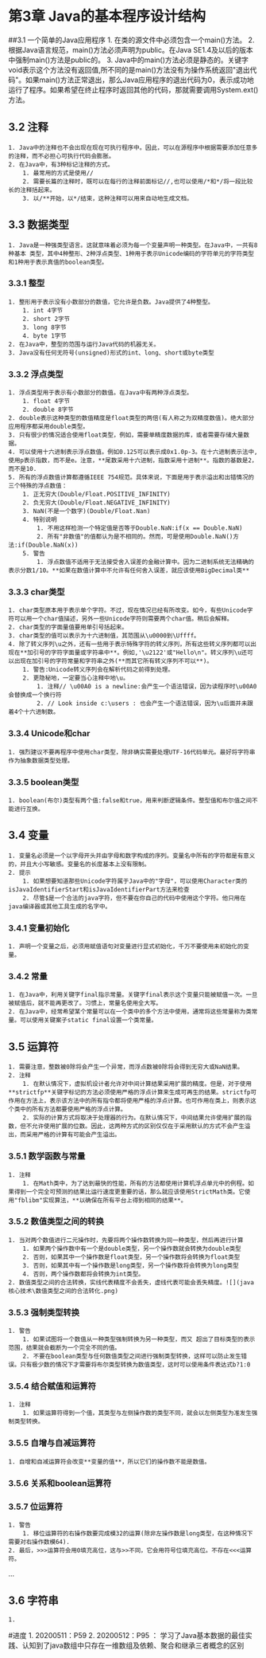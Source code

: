 # 第3章 Java的基本程序设计结构
##3.1 一个简单的Java应用程序
	1. 在类的源文件中必须包含一个main()方法。
	2. 根据Java语言规范，main()方法必须声明为public。在Java SE1.4及以后的版本中强制main()方法是public的。
	3. Java中的main()方法必须是静态的。关键字void表示这个方法没有返回值,所不同的是main()方法没有为操作系统返回"退出代码"。如果main()方法正常退出，那么Java应用程序的退出代码为0，表示成功地运行了程序。如果希望在终止程序时返回其他的代码，那就需要调用System.ext()方法。
## 3.2 注释
	1. Java中的注释也不会出现在现在可执行程序中。因此，可以在源程序中根据需要添加任意多的注释，而不必担心可执行代码会膨胀。
	2. 在Java中，有3种标记注释的方式。
		1. 最常用的方式是使用//
		2. 需要长篇的注释时，既可以在每行的注释前面标记//,也可以使用/*和*/将一段比较长的注释括起来。
		3. 以/**开始，以*/结束，这种注释可以用来自动地生成文档。
## 3.3 数据类型
	1. Java是一种强类型语言。这就意味着必须为每一个变量声明一种类型。在Java中，一共有8种基本 类型，其中4种整形、2种浮点类型、1种用于表示Unicode编码的字符单元的字符类型和1种用于表示真值的boolean类型。
### 3.3.1 整型
	1. 整形用于表示没有小数部分的数值，它允许是负数。Java提供了4种整型。
		1. int 4字节
		2. short 2字节
		3. long 8字节
		4. byte 1字节
	2. 在Java中，整型的范围与运行Java代码的机器无关。
	3. Java没有任何无符号(unsigned)形式的int、long、short或byte类型
### 3.3.2 浮点类型
	1. 浮点类型用于表示有小数部分的数值。在Java中有两种浮点类型。
		1. float 4字节
		2. double 8字节
	2. double表示这种类型的数值精度是float类型的两倍(有人称之为双精度数值)。绝大部分应用程序都采用double类型。
	3. 只有很少的情况适合使用float类型，例如，需要单精度数据的库，或者需要存储大量数据。
	4. 可以使用十六进制表示浮点数值。例如0.125可以表示成0x1.0p-3。在十六进制表示法中,使用p表示指数，而不是e。注意，**尾数采用十六进制，指数采用十进制**。指数的基数是2，而不是10.
	5. 所有的浮点数值计算都遵循IEEE 754规范。具体来说，下面是用于表示溢出和出错情况的三个特殊的浮点数值：
		1. 正无穷大(Double/Float.POSITIVE_INFINITY)
		2. 负无穷大(Double/Float.NEGATIVE_INFINITY)
		3. NaN(不是一个数字)(Double/Float.Nan)
		4. 特别说明
			1. 不用这样检测一个特定值是否等于Double.NaN:if(x == Double.NaN)
			2. 所有"非数值"的值都认为是不相同的。然而，可是使用Double.NaN()方法:if(Double.NaN(x))
		5. 警告
			1. 浮点数值不适用于无法接受舍入误差的金融计算中。因为二进制系统无法精确的表示分数1/10。**如果在数值计算中不允许有任何舍入误差，就应该使用BigDecimal类**
### 3.3.3 char类型
	1. char类型原本用于表示单个字符。不过，现在情况已经有所改变。如今，有些Unicode字符可以用一个char值描述，另外一些Unicode字符则需要两个char值。稍后会解释。
	2. char类型的字面量值要用单引号括起来。
	3. char类型的值可以表示为十六进制值，其范围从\u0000到\Uffff。
	4. 除了转义序列\u之外，还有一些用于表示特殊字符的转义序列，所有这些转义序列都可以出现在**加引号的字符字面量或字符串中**。例如,'\u2122'或"Hello\n"。转义序列\u还可以出现在加引号的字符常量和字符串之外(**而其它所有转义序列不可以**)。
		1. 警告:Unicode转义序列会在解析代码之前得到处理。
		2. 更隐秘地，一定要当心注释中地\u。
			1. 注释// \u00A0 is a newline:会产生一个语法错误，因为读程序时\u00A0会替换成一个换行符
			2. // Look inside c:\users : 也会产生一个语法错误，因为\u后面并未跟着4个十六进制数。
### 3.3.4 Unicode和char
	1. 强烈建议不要再程序中使用char类型，除非确实需要处理UTF-16代码单元。最好将字符串作为抽象数据类型处理。
### 3.3.5 boolean类型
	1. boolean(布尔)类型有两个值:false和true，用来判断逻辑条件。整型值和布尔值之间不能进行互换。
## 3.4 变量
	1. 变量名必须是一个以字母开头并由字母和数字构成的序列。变量名中所有的字符都是有意义的，并且大小写敏感。变量名的长度基本上没有限制。
	2. 提示
		1. 如果想要知道那些Unicode字符属于Java中的"字母"，可以使用Character类的isJavaIdentifierStart和isJavaIdentifierPart方法来检查
		2. 尽管$是一个合法的java字符，但不要在你自己的代码中使用这个字符。他只用在java编译器或其他工具生成的名字中。
### 3.4.1 变量初始化
	1. 声明一个变量之后，必须用赋值语句对变量进行显式初始化，千万不要使用未初始化的变量。
### 3.4.2 常量
	1. 在Java中，利用关键字final指示常量。关键字final表示这个变量只能被赋值一次。一旦被赋值后，就不能再更改了。习惯上，常量名使用全大写。
	2. 在Java中，经常希望某个常量可以在一个类中的多个方法中使用，通常将这些常量称为类常量。可以使用关键案子static final设置一个类常量。
## 3.5 运算符
	1. 需要注意，整数被0除将会产生一个异常，而浮点数被0除将会得到无穷大或NaN结果。
	2. 注释
		1. 在默认情况下，虚拟机设计者允许对中间计算结果采用扩展的精度。但是，对于使用**strictfp**关键字标记的方法必须使用严格的浮点计算来生成可再生的结果。strictfp可作用在方法上，表示该方法中的所有指令都将使用严格的浮点计算。也可作用在类上，则表示这个类中的所有方法都要使用严格的浮点计算。
		2. 实际的计算方式将取决于处理器的行为。在默认情况下，中间结果允许使用扩展的指数，但不允许使用扩展的位数。因此，这两种方式的区别仅仅在于采用默认的方式不会产生溢出，而采用严格的计算有可能会产生溢出。
### 3.5.1 数学函数与常量
	1. 注释
		1. 在Math类中，为了达到最快的性能，所有的方法都使用计算机浮点单元中的例程。如果得到一个完全可预测的结果比运行速度更重要的话，那么就应该使用StrictMath类。它使用"fblibm"实现算法，**以确保在所有平台上得到相同的结果**。
### 3.5.2 数值类型之间的转换
	1. 当对两个数值进行二元操作时，先要将两个操作数转换为同一种类型，然后再进行计算
		1. 如果两个操作数中有一个是double类型，另一个操作数就会转换为double类型
		2. 否则，如果其中一个操作数是float类型，另一个操作数将会转换为float类型
		3. 否则，如果其中有一个操作数是long类型，另一个操作数将会转换为long类型
		4. 否则，两个操作数都将会转换为int类型。
	2. 数值类型之间的合法转换，实线代表精度不会丢失，虚线代表可能会丢失精度。![](java核心技术\数值类型之间的合法转化.png)
### 3.5.3 强制类型转换
	1. 警告
		1. 如果试图将一个数值从一种类型强制转换为另一种类型，而又 超出了目标类型的表示范围，结果就会截断为一个完全不同的值。
		2. 不要在boolean类型与任何数值类型之间进行强制类型转换，这样可以防止发生错误。只有极少数的情况下才需要将布尔类型转换为数值类型，这时可以使用条件表达式b?1:0
### 3.5.4 结合赋值和运算符
	1. 注释
		1. 如果运算符得到一个值，其类型与左侧操作数的类型不同，就会以左侧类型为准发生强制类型转换。
### 3.5.5 自增与自减运算符
	1. 自增和自减运算符会改变**变量的值**，所以它们的操作数不能是数值。
### 3.5.6 关系和boolean运算符
### 3.5.7 位运算符
	1. 警告
		1. 移位运算符的右操作数要完成模32的运算(除非左操作数是long类型，在这种情况下需要对右操作数模64).
	2. 最后，>>>运算符会用0填充高位，这与>>不同，它会用符号位填充高位。不存在<<<运算符。
...
## 3.6 字符串
	1. 
#进度
    1. 20200511：P59
    2. 20200512：P95 ： 学习了Java基本数据的最佳实践、认知到了java数组中只存在一维数组及依赖、聚合和继承三者概念的区别